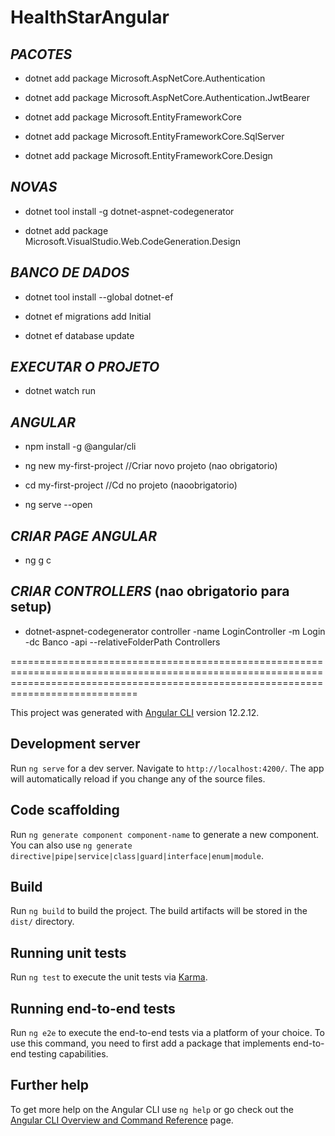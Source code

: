 # HealthStarAngular

## *PACOTES*

- dotnet add package Microsoft.AspNetCore.Authentication

- dotnet add package Microsoft.AspNetCore.Authentication.JwtBearer

- dotnet add package Microsoft.EntityFrameworkCore

- dotnet add package Microsoft.EntityFrameworkCore.SqlServer

- dotnet add package Microsoft.EntityFrameworkCore.Design

## *NOVAS*

- dotnet tool install -g dotnet-aspnet-codegenerator

- dotnet add package Microsoft.VisualStudio.Web.CodeGeneration.Design

## *BANCO DE DADOS*

- dotnet tool install --global dotnet-ef

- dotnet ef migrations add Initial

- dotnet ef database update

## *EXECUTAR O PROJETO*

- dotnet watch run

## *ANGULAR*

- npm install -g @angular/cli

- ng new my-first-project  //Criar novo projeto (nao obrigatorio)

- cd my-first-project //Cd no projeto (naoobrigatorio)

- ng serve --open

## *CRIAR PAGE ANGULAR*

- ng g c <nome>

## *CRIAR CONTROLLERS* (nao obrigatorio para setup)

- dotnet-aspnet-codegenerator controller -name LoginController -m Login -dc Banco -api --relativeFolderPath Controllers

========================================================================================================================================================================================

This project was generated with [Angular CLI](https://github.com/angular/angular-cli) version 12.2.12.

## Development server

Run `ng serve` for a dev server. Navigate to `http://localhost:4200/`. The app will automatically reload if you change any of the source files.

## Code scaffolding

Run `ng generate component component-name` to generate a new component. You can also use `ng generate directive|pipe|service|class|guard|interface|enum|module`.

## Build

Run `ng build` to build the project. The build artifacts will be stored in the `dist/` directory.

## Running unit tests

Run `ng test` to execute the unit tests via [Karma](https://karma-runner.github.io).

## Running end-to-end tests

Run `ng e2e` to execute the end-to-end tests via a platform of your choice. To use this command, you need to first add a package that implements end-to-end testing capabilities.

## Further help

To get more help on the Angular CLI use `ng help` or go check out the [Angular CLI Overview and Command Reference](https://angular.io/cli) page.
